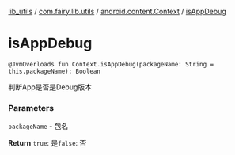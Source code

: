 [lib_utils](../../index.md) / [com.fairy.lib.utils](../index.md) / [android.content.Context](index.md) / [isAppDebug](./is-app-debug.md)

# isAppDebug

`@JvmOverloads fun Context.isAppDebug(packageName: String = this.packageName): Boolean`

判断App是否是Debug版本

### Parameters

`packageName` - 包名

**Return**
`true`: 是`false`: 否

